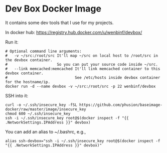 Dev Box Docker Image
====================

It contains some dev tools that I use for my projects.

In docker hub:
    https://registry.hub.docker.com/u/wenbinf/devbox/

Run it:

    # Optional command line arguments:
    #   -v ~/src:/root/src It'll map ~/src on local host to /root/src in the devbox container.
    #                      So you can put your source code inside ~/src.
    #   --link memcached:memcached It'll link memcached container to this devbox container.
    #                              See /etc/hosts inside devbox container for the hostname/ip.
    docker run -d --name devbox -v ~/src:/root/src -p 22 wenbinf/devbox

SSH into it:

    curl -o ~/.ssh/insecure_key -fSL https://github.com/phusion/baseimage-docker/raw/master/image/insecure_key
    chmod 600 ~/.ssh/insecure_key
    ssh -i ~/.ssh/insecure_key root@$(docker inspect -f "{{ .NetworkSettings.IPAddress }}" devbox)

You can add an alias to ~/.bashrc, e.g.,

    alias ssh-devbox="ssh -i ~/.ssh/insecure_key root@$(docker inspect -f "{{ .NetworkSettings.IPAddress }}" devbox)"
